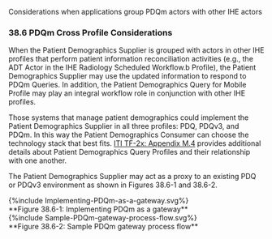 Considerations when applications group PDQm actors with other IHE actors

### 38.6 PDQm Cross Profile Considerations

When the Patient Demographics Supplier is grouped with actors in other IHE profiles that perform patient information reconciliation activities (e.g., the ADT Actor in the IHE Radiology Scheduled Workflow.b Profile), the Patient Demographics Supplier may use the updated information to respond to PDQm Queries. In addition, the Patient Demographics Query for Mobile Profile may play an integral workflow role in conjunction with other IHE profiles.

Those systems that manage patient demographics could implement the Patient Demographics Supplier in all three profiles: PDQ, PDQv3, and PDQm. In this way the Patient Demographics Consumer can choose the technology stack that best fits. [ITI TF-2x: Appendix M.4](appendixm.html) provides additional details about Patient Demographics Query Profiles and their relationship with one another. 

The Patient Demographics Supplier may act as a proxy to an existing PDQ or PDQv3 environment as shown in Figures 38.6-1 and 38.6-2. 

<div>
{%include Implementing-PDQm-as-a-gateway.svg%}
</div>
**Figure 38.6-1: Implementing PDQm as a gateway**

<div>
{%include Sample-PDQm-gateway-process-flow.svg%}
</div>
**Figure 38.6-2: Sample PDQm gateway process flow**
